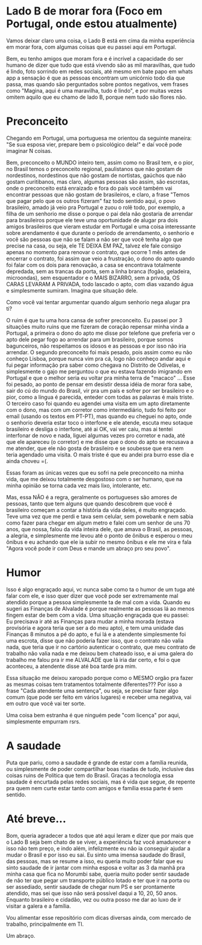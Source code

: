 # Lado B de morar fora (Foco em Portugal, onde estou atualmente)

Vamos deixar claro uma coisa, o Lado B está em cima da minha experiência em morar fora, com algumas coisas que eu passei aqui em Portugal.

Bem, eu tenho amigos que moram fora e é incrível a capacidade do ser humano de dizer que tudo que está vivendo são as mil maravilhas, que tudo é lindo, foto sorrindo em redes sociais, até mesmo em bate papo em whats app a sensação é que as pessoas encontram um unicórnio todo dia que passa, mas quando são perguntados sobre pontos negativos, vem frases como "Magina, aqui é uma maravilha, tudo é lindo", e por muitas vezes omitem aquilo que eu chamo de lado B, porque nem tudo são flores não.

# Preconceito

Chegando em Portugal, uma portuguesa me orientou da seguinte maneira: "Se sua esposa vier, prepare bem o psicológico dela!" e daí você pode imaginar N coisas.

Bem, preconceito o MUNDO inteiro tem, assim como no Brasil tem, e o pior, no Brasil temos o preconceito regional, paulistanos que não gostam de nordestinos, nordestinos que não gostam de nortistas, gaúchos que não gostam curitibanos, mas claro, algumas pessoas são assim, são escrotas, onde o preconceito está enraizado e fora do país você também vai encontrar pessoas que não gostam de brasileiros, e claro, a frase "Temos que pagar pelo que os outros fizeram" faz todo sentido aqui, o povo brasileiro, amado já veio pra Portugal e zuou o rolê todo, por exemplo, a filha de um senhorio me disse o porque o pai dela não gostaria de arrendar para brasileiros porque ele teve uma oportunidade de alugar pra dois amigos brasileiros que vieram estudar em Portugal e uma coisa interessante sobre arendamento é que durante o período de arrendamento, o senhorio e você são pessoas que não se falam a não ser que você tenha algo que precise na casa, ou seja, ele TE DEIXA EM PAZ, talvez ele fale consigo apenas no momento para renovar o contrato, que ocorre 1 mês antes de encerrar o contrato, foi assim que veio a frustração, o dono do apto quando foi falar com os dois para renovação, a casa se encontrava totalmente depredada, sem as trancas da porta, sem a linha branca (fogão, geladeira, microondas), sem esquentador e o MAIS BIZARRO, sem a privada, OS CARAS LEVARAM A PRIVADA, todo lascado o apto, com dias vazando água e simplesmente sumiram. Imagina que situação dele.

Como você vai tentar argumentar quando algum senhorio nega alugar pra ti?

O ruim é que tu uma hora cansa de sofrer preconceito. Eu passei por 3 situações muito ruins que me fizeram de coração repensar minha vinda a Portugal, a primeira o dono do apto me disse por telefone que preferia ver o apto dele pegar fogo ao arrendar para um brasileiro, porque somos bagunceiros, não respeitamos os idosos e as pessoas e por isso não iria arrendar. O segundo preconceito foi mais pesado, pois assim como eu não conheço Lisboa, porque nunca vim pra cá, logo não conheço andar aqui e fui pegar informação pra saber como chegava no Distrito de Odivelas, e simplesmente o gajo me perguntou o que eu estava fazendo imigrando em Portugal e que o melhor seria eu voltar pra minha terra de "macaco" ... Esse foi pesado, ao ponto de pensar em desistir dessa idéia de morar fora sabe, sair do cú do mundo do Brasil, vir pra um país e sofrer por ser brasileiro e o pior, como a língua é parecida, enteder com todas as palavras é mais triste. O terceiro caso foi quando eu agendei uma visita em um apto diretamente com o dono, mas com um corretor como intermediário, tudo foi feito por email (usando os textos em PT-PT), mas quando eu cheguei no apto, onde o senhorio deveria estar toco o interfone e ele atende, escuta meu sotaque brasileiro e desliga o interfone, até ai OK, vai ver caiu, mas ai tentei interfonar de novo e nada, liguei algumas vezes pro corretor e nada, até que ele apareceu (o corretor) e me disse que o dono do apto se recusava a me atender, que ele não gosta de brasileiro e se soubesse que era nem teria agendado uma visita. O mais triste é que eu andei pra burro esse dia e ainda choveu =(.

Essas foram as únicas vezes que eu sofri na pele preconceito na minha vida, que me deixou totalmente desgostoso com o ser humano, que na minha opinião se torna cada vez mais lixo, intolerante, etc.

Mas, essa NÃO é a regra, geralmente os portugueses são amores de pessoas, tanto que tem alguns que quando descobrem que você é brasileiro começam a contar a história da vida deles, é muito engraçado. Teve uma vez que me perdi e tava sem celular, sem powebank e nem sabia como fazer para chegar em algum metro e falei com um senhor de uns 70 anos, que nossa, falou da vida inteira dele, que amava o Brasil, as pessoas, a alegria, e simplesmente me levou até o ponto de ônibus e esperou o meu ônibus e eu achando que ele ia subir no mesmo ônibus e ele me vira e fala "Agora você pode ir com Deus e mande um abraço pro seu povo".

# Humor

Isso é algo engraçado aqui, vc nunca sabe como ta o humor de um tuga até falar com ele, e isso quer dizer que você pode ser extremamente mal atendido porque a pessoa simplesmente ta de mal com a vida. Quando eu sugeri as Finanças de Alvalade é porque realmente as pessoas lá ao menos fingem estar de bem com a vida. Uma situação engraçada que eu passei: Eu precisava ir até as Finanças para mudar a minha morada (estava provisória e agora teria que ser a do meu apto), e tem uma unidade das Finanças 8 minutos a pé do apto, e fui lá e a atendente simplesmente foi uma escrota, disse que não poderia fazer isso, que o contrato não valia nada, que teria que ir no cartório autenticar o contrato, que meu contrato de trabalho não valia nada e me deixou bem chateado isso, e ai uma galera do trabalho me falou pra ir me ALVALADE que lá iria dar certo, e foi o que aconteceu, a atendente disse até boa tarde pra mim.

Essa situação me deixou xaropado porque como o MESMO orgão pra fazer as mesmas coisas tem tratamentos totalmente diferentes??? Por isso a frase "Cada atendente uma sentença", ou seja, se precisar fazer algo comum (que pode ser feito em vários lugares) e receber uma negativa, vai em outro que você vai ter sorte.

Uma coisa bem estranha é que ninguém pede "com licença" por aqui, simplesmente empurram rsrs.

# A saudade

Puta que pariu, como a saudade é grande de estar com a família reunida, ou simplesmente de poder compartilhar boas risadas de tudo, inclusive das coisas ruins de Política que tem do Brasil. Graças a tecnologia essa saudade é encurtada pelas redes sociais, mas é vida que segue, de repente pra quem nem curte estar tanto com amigos e família essa parte é sem sentido.

# Até breve...

Bom, queria agradecer a todos que até aqui leram e dizer que por mais que o Lado B seja bem chato de se viver, a experiência faz você amadurecer e isso não tem preço, e indo além, infelizmente eu não ia conseguir ajudar a mudar o Brasil e por isso eu sai. Eu sinto uma imensa saudade do Brasil, das pessoas, mas se resume a isso, eu queria muito poder falar que eu sinto saudade de ir jantar com minha esposa e voltar as 3 da manhã pra minha casa que fica no Morumbi sabe, queria muito poder sentir saudade de não ter que pegar um transporte público lotado e ter que ir na porta ou ser assediado, sentir saudade de chegar num PS e ser prontamente atendido, mas sei que isso não será possível daqui a 10, 20, 50 anos. Enquanto brasileiro e cidadão, vez ou outra posso me dar ao luxo de ir visitar a galera e a família.

Vou alimentar esse repositório com dicas diversas ainda, com mercado de trabalho, principalmente em TI.

Um abraço.
